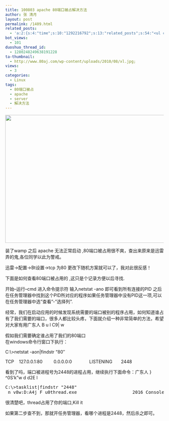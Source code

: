 ```yaml
---
title: 100803 apache 80端口被占解决方法
author: 张 清月
layout: post
permalink: /1409.html
related_posts:
  - 'a:2:{s:4:"time";s:10:"1292216792";s:13:"related_posts";s:54:"<ul class="related_post"><li>No Related Post</li></ul>";}'
bot_views:
  - 101
duoshuo_thread_id:
  - 1280248249638191228
ta-thumbnail:
  - http://www.80aj.com/wp-content/uploads/2010/08/xl.jpg;
views:
  - 3
categories:
  - Linux
tags:
  - 80端口被占
  - apache
  - server
  - 解决方法
---
```

<img title="xl" src="http://www.80aj.com/wp-content/uploads/2010/08/xl.jpg" alt="" width="507" height="407" />

装了wamp 之后 apache 无法正常启动 ,80端口被占用很不爽，查出来原来是迅雷弄的鬼,各位同学以此为警戒。

迅雷->配置->Bt设置->tcp 为80 更改下随机方案就可以了，我对此很反感！

下面是如何查看80端口被占用的 ,这只是个记录方便以后寻找.

开始&#8211;运行&#8211;cmd 进入命令提示符 输入netstat -ano 即可看到所有连接的PID 之后在任务管理器中找到这个PID所对应的程序如果任务管理器中没有PID这一项,可以在任务管理器中选&#8221;查看&#8221;-&#8221;选择列&#8221;.

经常，我们在启动应用的时候发现系统需要的端口被别的程序占用，如何知道谁占有了我们需要的端口，很多人都比较头疼，下面就介绍一种非常简单的方法，希望对大家有用广东人 B u l C9| w

假如我们需要确定谁占用了我们的80端口  
在windows命令行窗口下执行：

<div>
  <p>
    C:\>netstat -aon|findstr &#8220;80&#8243;
  </p>
  
  <p>
    TCP    127.0.0.1:80         0.0.0.0:0              LISTENING       2448
  </p>
</div>

看到了吗，端口被进程号为2448的进程占用，继续执行下面命令：广东人 } ^0S&#8217;k&#8221;w d d2E l

<div>
  <pre>C:\&gt;tasklist|findstr "2448" 
 n v8w:D:A4j F u0thread.exe                     2016 Console                 0     16,064 K</pre>
</div>

很清楚吧，thread占用了你的端口,Kill it

如果第二步查不到，那就开任务管理器，看哪个进程是2448，然后杀之即可。

<div>
  <span style="color: #0000ee; -webkit-text-decorations-in-effect: underline;"><br /> </span>
</div>